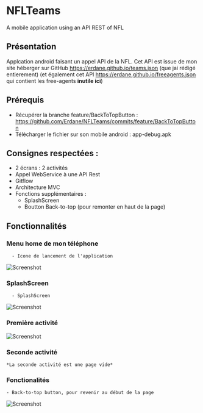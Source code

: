 # NFLTeams
A mobile application using an API REST of NFL

## Présentation
Applcation android faisant un appel API de la NFL.
Cet API est issue de mon site héberger sur GitHub https://erdane.github.io/teams.json (que jai rédigé entierement) (et également cet API https://erdane.github.io/freeagents.json qui contient les free-agents __inutile ici__)

## Prérequis
  - Récupérer la branche feature/BackToTopButton : https://github.com/Erdane/NFLTeams/commits/feature/BackToTopButton
  - Télécharger le fichier sur son mobile android : app-debug.apk 


## Consignes respectées :
  - 2 écrans : 2 activités
  - Appel WebService à une API Rest
  - Gitflow 
  - Architecture MVC
  - Fonctions supplémentaires :
    - SplashScreen
    - Boutton Back-to-top (pour remonter en haut de la page)
    
## Fonctionnalités 

### Menu home de mon téléphone
      - Icone de lancement de l'application
![Screenshot](home.jpg)

### SplashScreen
      - SplashScreen
![Screenshot](Splash.jpg)

### Première activité
![Screenshot](first.jpg)

### Seconde activité
    *La seconde activité est une page vide*
### Fonctionalités
    - Back-to-top button, pour revenir au début de la page
![Screenshot](backtotop.jpg)



